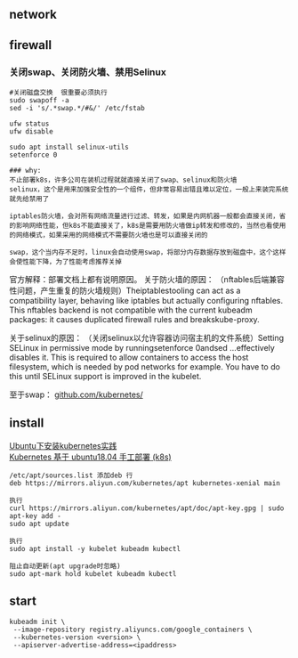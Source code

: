
## network



## firewall


### 关闭swap、关闭防火墙、禁用Selinux
```
#关闭磁盘交换  很重要必须执行
sudo swapoff -a
sed -i 's/.*swap.*/#&/' /etc/fstab

ufw status
ufw disable

sudo apt install selinux-utils
setenforce 0

### why:
不止部署k8s，许多公司在装机过程就就直接关闭了swap、selinux和防火墙
selinux，这个是用来加强安全性的一个组件，但非常容易出错且难以定位，一般上来装完系统就先给禁用了

iptables防火墙，会对所有网络流量进行过滤、转发，如果是内网机器一般都会直接关闭，省的影响网络性能，但k8s不能直接关了，k8s是需要用防火墙做ip转发和修改的，当然也看使用的网络模式，如果采用的网络模式不需要防火墙也是可以直接关闭的

swap，这个当内存不足时，linux会自动使用swap，将部分内存数据存放到磁盘中，这个这样会使性能下降，为了性能考虑推荐关掉

```

官方解释：部署文档上都有说明原因。
关于防火墙的原因：
（nftables后端兼容性问题，产生重复的防火墙规则）Theiptablestooling can act as a compatibility layer, behaving like iptables but actually configuring nftables. This nftables backend is not compatible with the current kubeadm packages: it causes duplicated firewall rules and breakskube-proxy.

关于selinux的原因：
（关闭selinux以允许容器访问宿主机的文件系统）Setting SELinux in permissive mode by runningsetenforce 0andsed ...effectively disables it. This is required to allow containers to access the host filesystem, which is needed by pod networks for example. You have to do this until SELinux support is improved in the kubelet.

至于swap：
[github.com/kubernetes/](https://link.zhihu.com/?target=https%3A//github.com/kubernetes/kubernetes/issues/53533)



## install
[Ubuntu下安装kubernetes实践](https://blog.csdn.net/pzyyyyy/article/details/104396710)  
[Kubernetes 基于 ubuntu18.04 手工部署 (k8s)](https://www.cnblogs.com/xiaoxuebiye/p/11256292.html)
```
/etc/apt/sources.list 添加deb 行 
deb https://mirrors.aliyun.com/kubernetes/apt kubernetes-xenial main

执行
curl https://mirrors.aliyun.com/kubernetes/apt/doc/apt-key.gpg | sudo apt-key add -
sudo apt update

执行
sudo apt install -y kubelet kubeadm kubectl

阻止自动更新(apt upgrade时忽略)
sudo apt-mark hold kubelet kubeadm kubectl
```

## start
```
kubeadm init \
 --image-repository registry.aliyuncs.com/google_containers \
 --kubernetes-version <version> \
 --apiserver-advertise-address=<ipaddress>
```